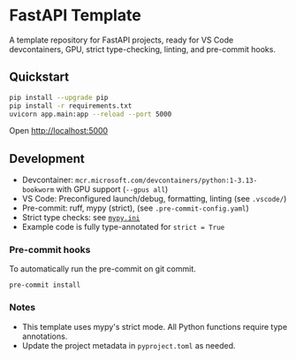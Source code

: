 # FastAPI Template

A template repository for FastAPI projects, ready for VS Code devcontainers, GPU, strict type-checking, linting, and pre-commit hooks.

## Quickstart

```bash
pip install --upgrade pip
pip install -r requirements.txt
uvicorn app.main:app --reload --port 5000
```

Open [http://localhost:5000](http://localhost:5000)

## Development

- Devcontainer: `mcr.microsoft.com/devcontainers/python:1-3.13-bookworm` with GPU support (`--gpus all`)
- VS Code: Preconfigured launch/debug, formatting, linting (see `.vscode/`)
- Pre-commit: ruff, mypy (strict), (see `.pre-commit-config.yaml`)
- Strict type checks: see [`mypy.ini`](./mypy.ini)
- Example code is fully type-annotated for `strict = True`

### Pre-commit hooks

To automatically run the pre-commit on git commit.
```
pre-commit install
```

### Notes

- This template uses mypy's strict mode. All Python functions require type annotations.
- Update the project metadata in `pyproject.toml` as needed.
